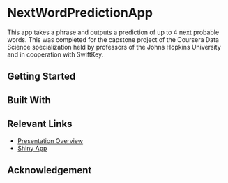 # NextWordPredictionApp
This app takes a phrase and outputs a prediction of up to 4 next probable words. This was completed for the capstone project of the Coursera Data Science specialization held by professors of the Johns Hopkins University and in cooperation with SwiftKey.

## Getting Started

## Built With

## Relevant Links
- [Presentation Overview](https://rpubs.com/MNeisler/262373)
- [Shiny App](https://rpubs.com/MNeisler/262373)

## Acknowledgement

